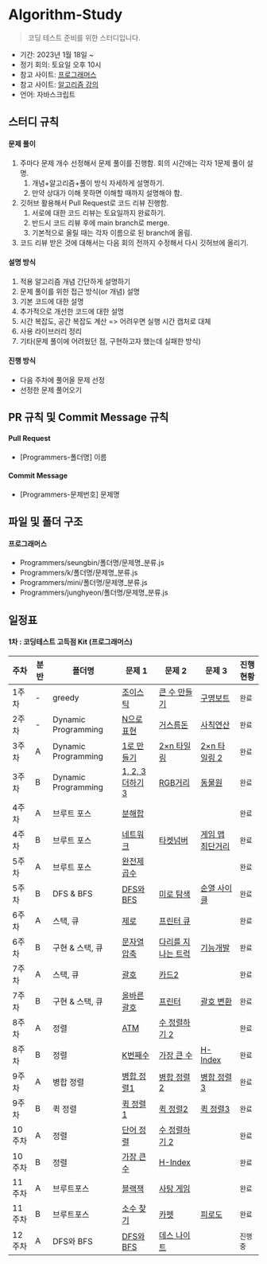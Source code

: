 # Algorithm-Study

> 코딩 테스트 준비를 위한 스터디입니다.

- 기간: 2023년 1월 18일 ~
- 정기 회의: 토요일 오후 10시
- 참고 사이트: [프로그래머스](https://programmers.co.kr/learn/challenges)
- 참고 사이트: [알고리즘 강의](https://code.plus/course/43)
- 언어: 자바스크립트

## 스터디 규칙

#### 문제 풀이

1. 주마다 문제 개수 선정해서 문제 풀이를 진행함. 회의 시간에는 각자 1문제 풀이 설명.
   1. 개념+알고리즘+풀이 방식 자세하게 설명하기.
   2. 만약 상대가 이해 못하면 이해할 때까지 설명해야 함.
2. 깃허브 활용해서 Pull Request로 코드 리뷰 진행함.
   1. 서로에 대한 코드 리뷰는 토요일까지 완료하기.
   2. 반드시 코드 리뷰 후에 main branch로 merge.
   3. 기본적으로 올릴 때는 각자 이름으로 된 branch에 올림.
3. 코드 리뷰 받은 것에 대해서는 다음 회의 전까지 수정해서 다시 깃허브에 올리기.

#### 설명 방식

1. 적용 알고리즘 개념 간단하게 설명하기
2. 문제 풀이를 위한 접근 방식(or 개념) 설명
3. 기본 코드에 대한 설명
4. 추가적으로 개선한 코드에 대한 설명
5. 시간 복잡도, 공간 복잡도 계산 => 어려우면 실행 시간 캡처로 대체
6. 사용 라이브러리 정리
7. 기타(문제 풀이에 어려웠던 점, 구현하고자 했는데 실패한 방식)

#### 진행 방식

- 다음 주차에 풀어올 문제 선정
- 선정한 문제 풀어오기

## PR 규칙 및 Commit Message 규칙

#### Pull Request

- [Programmers-폴더명] 이름

#### Commit Message

- [Programmers-문제번호] 문제명

## 파일 및 폴더 구조

#### 프로그래머스

- Programmers/seungbin/폴더명/문제명\_분류.js
- Programmers/k/폴더명/문제명\_분류.js
- Programmers/mini/폴더명/문제명\_분류.js
- Programmers/junghyeon/폴더명/문제명\_분류.js

## 일정표

#### 1차 : 코딩테스트 고득점 Kit (프로그래머스)

| **주차** | **분반** | **폴더명** | **문제 1** | **문제 2** | **문제 3** | **진행 현황** |
| ------- | ------- | -------- | --------- | --------- | --------- | ----------- |
| 1주차 | - | greedy | [조이스틱](https://programmers.co.kr/learn/courses/30/lessons/42860) | [큰 수 만들기](https://programmers.co.kr/learn/courses/30/lessons/42883)    | [구명보트](https://school.programmers.co.kr/learn/courses/30/lessons/42885) | `완료` |
| 2주차 | - | Dynamic Programming | [N으로 표현](https://school.programmers.co.kr/learn/courses/30/lessons/42895) | [거스름돈](https://school.programmers.co.kr/learn/courses/30/lessons/12907) | [사칙연산](https://school.programmers.co.kr/learn/courses/30/lessons/1843) | `완료` |
| 3주차 | A | Dynamic Programming | [1로 만들기](https://www.acmicpc.net/problem/1463) | [2×n 타일링](https://www.acmicpc.net/problem/11726) | [2×n 타일링 2](https://www.acmicpc.net/problem/11727) | `완료` |
| 3주차    | B        | Dynamic Programming | [1, 2, 3 더하기 3](https://www.acmicpc.net/problem/15988)                     | [RGB거리](https://www.acmicpc.net/problem/1149) | [동물원](https://www.acmicpc.net/problem/1309)                              | `완료`        |
| 4주차 | A | 브루트 포스 | [분해합](https://www.acmicpc.net/problem/2231) | | | `완료` |
| 4주차 | B | 브루트 포스 | [네트워크](https://school.programmers.co.kr/learn/courses/30/lessons/43162) |[타켓넘버](https://school.programmers.co.kr/learn/courses/30/lessons/43165) | [게임 맵 최단거리](https://school.programmers.co.kr/learn/courses/30/lessons/1844) | `완료` |
| 5주차 | A | 브루트 포스 | [완전제곱수](https://www.acmicpc.net/problem/1977) | | | `완료` |
| 5주차 | B | DFS & BFS | [DFS와 BFS](https://www.acmicpc.net/problem/1260) | [미로 탐색](https://www.acmicpc.net/problem/2178) | [순열 사이클](https://www.acmicpc.net/problem/10451) | `완료` |
| 6주차 | A | 스택, 큐 | [제로](https://www.acmicpc.net/problem/10773) | [프린터 큐](https://www.acmicpc.net/problem/1966) | | `완료` |
| 6주차 | B | 구현 & 스택, 큐 | [문자열 압축](https://school.programmers.co.kr/learn/courses/30/lessons/60057) | [다리를 지나는 트럭](https://school.programmers.co.kr/learn/courses/30/lessons/42583) | [기능개발](https://school.programmers.co.kr/learn/courses/30/lessons/42586) | `완료` |
| 7주차 | A | 스택, 큐 | [괄호](https://www.acmicpc.net/problem/9012) | [카드2](https://www.acmicpc.net/problem/2164) | | `완료` |
| 7주차 | B | 구현 & 스택, 큐 | [올바른 괄호](https://school.programmers.co.kr/learn/courses/30/lessons/12909) | [프린터](https://school.programmers.co.kr/learn/courses/30/lessons/42587) | [괄호 변환](https://school.programmers.co.kr/learn/courses/30/lessons/60058) | `완료` |
| 8주차 | A | 정렬 | [ATM](https://www.acmicpc.net/problem/11399) | [수 정렬하기 2](https://www.acmicpc.net/problem/2751) | | `완료` |
| 8주차 | B | 정렬 | [K번째수](https://school.programmers.co.kr/learn/courses/30/lessons/42748) | [가장 큰 수](https://school.programmers.co.kr/learn/courses/30/lessons/42746) | [H-Index](https://school.programmers.co.kr/learn/courses/30/lessons/42747) | `완료` |
| 9주차 | A | 병합 정렬 | [병합 정렬1](https://www.acmicpc.net/problem/24060) | [병합 정렬2](https://www.acmicpc.net/problem/24061) | [병합 정렬3](https://www.acmicpc.net/problem/24062) | `완료` |
| 9주차 | B | 퀵 정렬 | [퀵 정렬1](https://www.acmicpc.net/problem/24090) | [퀵 정렬2](https://www.acmicpc.net/problem/24091) | [퀵 정렬3](https://www.acmicpc.net/problem/24092) | `완료` |
| 10주차 | A | 정렬 | [단어 정렬](https://www.acmicpc.net/problem/1181) | [수 정렬하기 2](https://www.acmicpc.net/problem/2751) | | `완료` |
| 10주차 | B | 정렬 | [가장 큰 수](https://school.programmers.co.kr/learn/courses/30/lessons/42746) | [H-Index](https://school.programmers.co.kr/learn/courses/30/lessons/42747) |  | `완료` |
| 11주차 | A | 브루트포스 | [블랙잭](https://www.acmicpc.net/problem/2798) | [사탕 게임](https://www.acmicpc.net/problem/3085) |  | `완료` |
| 11주차 | B | 브루트포스 | [소수 찾기](https://school.programmers.co.kr/learn/courses/30/lessons/42839) | [카펫](https://school.programmers.co.kr/learn/courses/30/lessons/42842) | [피로도](https://school.programmers.co.kr/learn/courses/30/lessons/87946) | `완료` |
| 12주차 | A | DFS와 BFS | [DFS와 BFS](https://www.acmicpc.net/problem/1260) | [데스 나이트](https://www.acmicpc.net/problem/16948) | | `진행중` |

